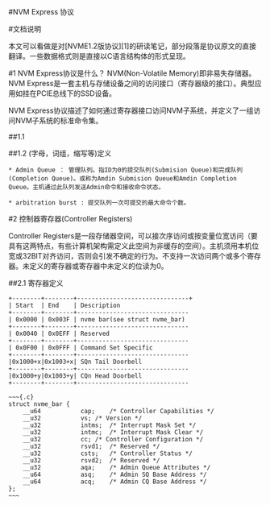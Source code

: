 #NVM Express 协议

#文档说明

本文可以看做是对[NVME1.2版协议][1]的研读笔记，部分段落是协议原文的直接翻译。一些数据格式则是直接以C语言结构体的形式呈现。


#1 NVM Express协议是什么？
NVM(Non-Volatile Memory)即非易失存储器。NVM Express是一套主机与存储设备之间的访问接口（寄存器级的接口）。典型应用如挂在PCIE总线下的SSD设备。

NVM Express协议描述了如何通过寄存器接口访问NVM子系统，并定义了一组访问NVM子系统的标准命令集。

##1.1 

##1.2 (字母，词组，缩写等)定义

	* Admin Queue ： 管理队列。指ID为0的提交队列(Submision Queue)和完成队列(Completion Queue)。或称为Amdin Submision Queue和Amdin Completion Queue。主机通过此队列发送Admin命令和接收命令状态。

	* arbitration burst : 提交队列一次可提交的最大命令个数。


#2 控制器寄存器(Controller Registers)

Controller Registers是一段存储器空间，可以接次序访问或按变量位宽访问（要具有这两特点，有些计算机架构需定义此空间为非缓存的空间）。主机须用本机位宽或32BIT对齐访问，否则会引发不确定的行为。不支持一次访问两个或多个寄存器。未定义的寄存器或寄存器中未定义的位读为0。

##2.1 寄存器定义

	+--------+--------+-------------------------------+
	| Start  | End    | Description
	+--------+--------+-------------------------------
	| 0x0000 | 0x003F | nvme bar(see struct nvme_bar)
	+--------+--------+-------------------------------
	| 0x0040 | 0x0EFF | Reserved
	+--------+--------+-------------------------------
	| 0x0F00 | 0x0FFF | Command Set Specific
	+--------+--------+-------------------------------
	|0x1000+x|0x1003+x| SQn Tail Doorbell
	+--------+--------+-------------------------------
	|0x1000+y|0x1003+y| CQn Head Doorbell
	+--------+--------+-------------------------------

	~~~{.c}
	struct nvme_bar {
		__u64			cap;	/* Controller Capabilities */
		__u32			vs;	/* Version */
		__u32			intms;	/* Interrupt Mask Set */
		__u32			intmc;	/* Interrupt Mask Clear */
		__u32			cc;	/* Controller Configuration */
		__u32			rsvd1;	/* Reserved */
		__u32			csts;	/* Controller Status */
		__u32			rsvd2;	/* Reserved */
		__u32			aqa;	/* Admin Queue Attributes */
		__u64			asq;	/* Admin SQ Base Address */
		__u64			acq;	/* Admin CQ Base Address */
	};
	~~~